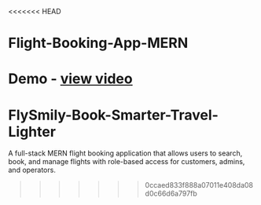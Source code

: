 <<<<<<< HEAD
# Flight-Booking-App-MERN
Demo - <a href="[https://drive.google.com/file/d/1Q0XwKtAz7EkaKNJv3_gbo6mZE9nfuBTK/view?usp=drive_link](https://github.com/Smily2531/FlySmily-BookSmarter-TravelLighter/blob/main/VideoDemo/ProjectDemo.mp4)">view video</a>
=======
# FlySmily-Book-Smarter-Travel-Lighter
A full-stack MERN flight booking application that allows users to search, book, and manage flights with role-based access for customers, admins, and operators.
>>>>>>> 0ccaed833f888a07011e408da08d0c66d6a797fb
